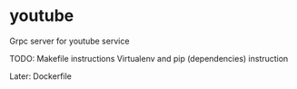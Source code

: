 # youtube
Grpc server for youtube service

TODO:
    Makefile instructions
    Virtualenv and pip (dependencies) instruction

Later:
    Dockerfile